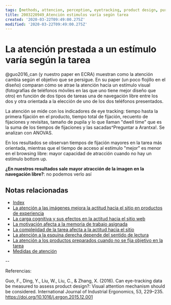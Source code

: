 ```yaml
---
tags: [methods, attencion, perception, eyetracking, product design, purchasetask, Notebooks/attention, Notebooks/perception]
title: 2003220949_Atención estimulos varía según tarea
created: '2020-03-22T09:49:00.275Z'
modified: '2020-03-22T09:49:00.275Z'
---
```


# La atención prestada a un estímulo varía según la tarea

@guo2016_can (y nuestro paper en ECRA) muestran como la atención cambia según el objetivo que se persigue. En su paper (un poco flojillo en el diseño) comparan cómo se atrae la atención hacia un estímulo visual (fotografías de teléfonos móviles en las que uno tiene mejor diseño que otro) en función de dos tipos de tareas una de navegación libre entre los dos y otra orientada a la elección de uno de los dos teléfonos presentados. 

La atención se mide con los indicadores de eye tracking: tiempo hasta la primera fijación en el producto, tiempo total de fijación, recuento de fijaciones  y revisitas, tamaño de pupila y lo que llaman "dwell time" que es la suma de los tiempos de fijaciones y las sacadas^Preguntar a Arantxa!. Se analizan con ANOVAS. 

En los resultados se observan tiempos de fijación mayores en la tarea más orientada, mientras que el tiempo de acceso al estímulo "mejor" es menor en el browsing libre: mayor capacidad de atracción cuando no hay un estímulo bottom up.

**¿En nuestros resultados sale mayor atracción de la imagen en la navegación libre?**: no podemos verlo así

## Notas relacionadas

- [Index](_2003101705_index.md)
- [La atención a las imágenes mejora la actitud hacia el sitio en productos de experiencia](2003210809_atencionfotos_productosexperiencia.md)
- [La carga cognitiva y sus efectos en la actitud hacia el sitio web](2003210840_medicion_efectos_cargacognitiva.md)
- [La motivación afecta a la memoria de trabajo asignada](2003101738_motivacion_memoriatrabajo.md)
- [La complejidad de la tarea afecta a la actitud hacia el sitio](2003210855_complejidad_aritmetica_tarea.md)
- [La atención a la esquina derecha depende del sentido de lectura](2003230733_sentidodelectura_atenciónweb.md)
- [La atención a los productos preparados cuando no se fija objetivo en la tarea](2003240723_interes_imagenes_alimentos_eyetracking.md)
- [Medidas de atención](2003230748_medidaseyetracking_fijaciones.md)

--

Referencias:

Guo, F., Ding, Y., Liu, W., Liu, C., & Zhang, X. (2016). Can eye-tracking data be measured to assess product design?: Visual attention mechanism should be considered. International Journal of Industrial Ergonomics, 53, 229–235. https://doi.org/10.1016/j.ergon.2015.12.001
